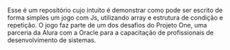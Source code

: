 Esse é um repositório cujo intuito é demonstrar como pode ser escrito de forma simples um jogo com Js, utilizando array e estrutura de condição e repetição.
O jogo faz parte de um dos desafios do Projeto One, uma parceria da Alura com a Oracle para a capacitação de profissionais de desenvolvimento de sistemas.
